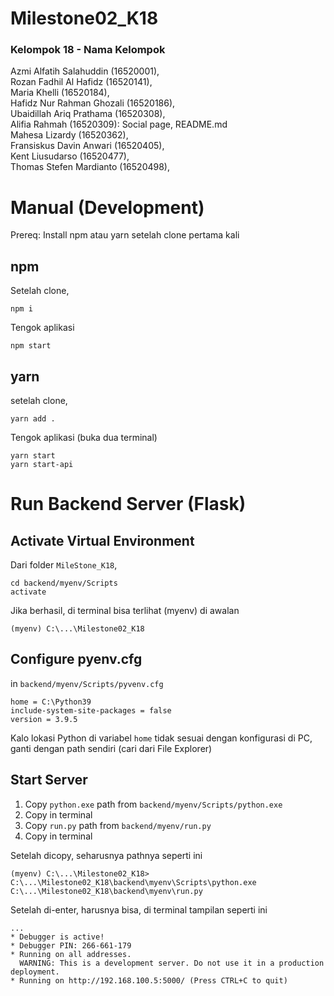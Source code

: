 # Milestone02_K18

### Kelompok 18 - Nama Kelompok

Azmi Alfatih Salahuddin (16520001),<br/>
Rozan Fadhil Al Hafidz (16520141),<br/>
Maria Khelli (16520184),<br/>
Hafidz Nur Rahman Ghozali (16520186),<br/>
Ubaidillah Ariq Prathama (16520308),<br/>
Alifia Rahmah (16520309): Social page, README.md<br/>
Mahesa Lizardy (16520362),<br/>
Fransiskus Davin Anwari (16520405),<br/>
Kent Liusudarso (16520477),<br/>
Thomas Stefen Mardianto (16520498),<br/>

# Manual (Development)
Prereq: Install npm atau yarn setelah clone pertama kali

## npm
Setelah clone,
```
npm i
```
Tengok aplikasi
```
npm start
```

## yarn
setelah clone,
```
yarn add .
```

Tengok aplikasi (buka dua terminal)
```
yarn start
yarn start-api
```

# Run Backend Server (Flask)

## Activate Virtual Environment
Dari folder `MileStone_K18`,
```
cd backend/myenv/Scripts
activate
```
Jika berhasil, di terminal bisa terlihat (myenv) di awalan
```
(myenv) C:\...\Milestone02_K18
```

## Configure pyenv.cfg
in `backend/myenv/Scripts/pyvenv.cfg`
```
home = C:\Python39
include-system-site-packages = false
version = 3.9.5
```
Kalo lokasi Python di variabel `home` tidak sesuai dengan konfigurasi di PC, ganti dengan path sendiri (cari dari File Explorer)

## Start Server
1. Copy `python.exe` path from `backend/myenv/Scripts/python.exe`
2. Copy in terminal
3. Copy `run.py` path from `backend/myenv/run.py`
4. Copy in terminal

Setelah dicopy, seharusnya pathnya seperti ini
```
(myenv) C:\...\Milestone02_K18> C:\...\Milestone02_K18\backend\myenv\Scripts\python.exe C:\...\Milestone02_K18\backend\myenv\run.py
```
Setelah di-enter, harusnya bisa, di terminal tampilan seperti ini
```
...
* Debugger is active!
* Debugger PIN: 266-661-179
* Running on all addresses.
  WARNING: This is a development server. Do not use it in a production deployment.
* Running on http://192.168.100.5:5000/ (Press CTRL+C to quit)
```